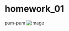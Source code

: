 # homework_01

pum-pum
![image](https://github.com/Karinazaburdaeva/homework_01/assets/71441857/44fd6a8a-0e00-4e84-b9a7-30c49a3df4ac)
